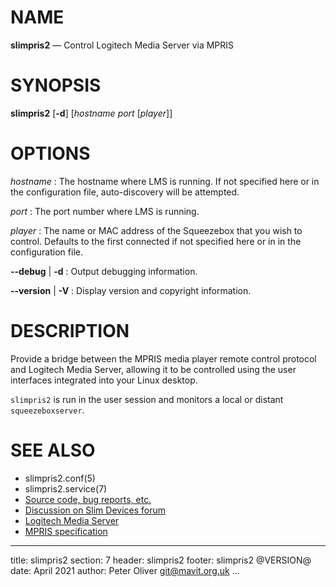 # NAME

**slimpris2** — Control Logitech Media Server via MPRIS

# SYNOPSIS

**slimpris2** [**-d**] [*hostname* *port* [*player*]]

# OPTIONS

*hostname*
: The hostname where LMS is running.  If not specified here or in the configuration file, auto-discovery will be attempted.

*port*
: The port number where LMS is running.

*player*
: The name or MAC address of the Squeezebox that you wish to control.  Defaults to the first connected if not specified here or in in the configuration file.

**--debug** | **-d**
: Output debugging information.

**--version** | **-V**
: Display version and copyright information.

# DESCRIPTION

Provide a bridge between the MPRIS media player remote control protocol and Logitech Media Server, allowing it to be controlled using the user interfaces integrated into your Linux desktop.

`slimpris2` is run in the user session and monitors a local or distant `squeezeboxserver`.

# SEE ALSO

- slimpris2.conf(5)
- slimpris2.service(7)
- [Source code, bug reports, etc.](https://github.com/mavit/slimpris2)
- [Discussion on Slim Devices forum](https://forums.slimdevices.com/showthread.php?108956-MPRIS-support-via-slimpris2)
- [Logitech Media Server](https://wiki.slimdevices.com/index.php/Logitech_Media_Server)
- [MPRIS specification](https://specifications.freedesktop.org/mpris-spec/latest/)

---
title: slimpris2
section: 7
header: slimpris2
footer: slimpris2 @VERSION@
date: April 2021
author: Peter Oliver <git@mavit.org.uk>
...
